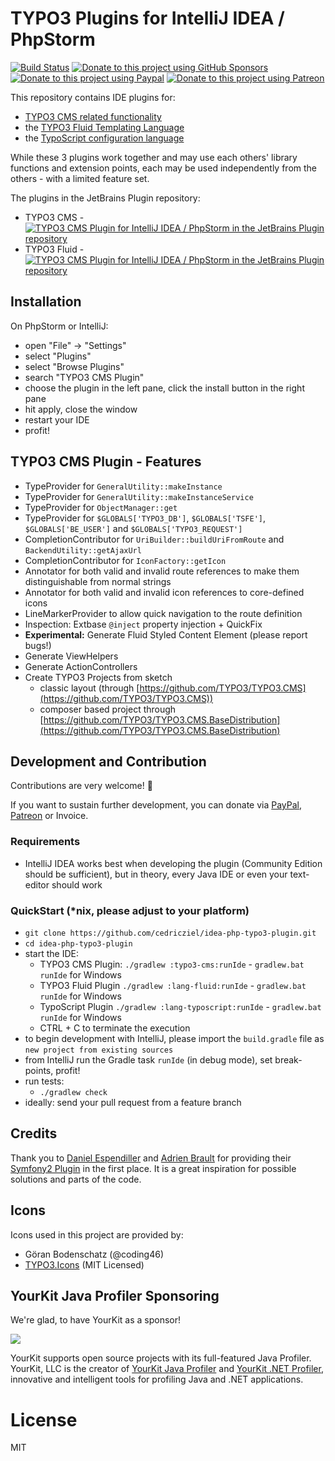 # TYPO3 Plugins for IntelliJ IDEA / PhpStorm

[![Build Status](https://travis-ci.org/cedricziel/idea-php-typo3-plugin.svg?branch=master)](https://travis-ci.org/cedricziel/idea-php-typo3-plugin)
[![Donate to this project using GitHub Sponsors](https://img.shields.io/badge/Sponsor%20on-Github-green.svg)](https://github.com/sponsors/cedricziel)
[![Donate to this project using Paypal](https://img.shields.io/badge/paypal-donate-yellow.svg)](https://www.paypal.me/ziel)
[![Donate to this project using Patreon](https://img.shields.io/badge/patreon-donate-red.svg)](https://www.patreon.com/cedricziel)

This repository contains IDE plugins for:

* [TYPO3 CMS related functionality](typo3-cms)
* the [TYPO3 Fluid Templating Language](lang-fluid)
* the [TypoScript configuration language](lang-typoscript)

While these 3 plugins work together and may use each others' library functions and extension points, each may be used
independently from the others - with a limited feature set.

The plugins in the JetBrains Plugin repository:

* TYPO3 CMS - [![TYPO3 CMS Plugin for IntelliJ IDEA / PhpStorm in the JetBrains Plugin repository](https://img.shields.io/jetbrains/plugin/d/9496-typo3-cms-plugin.svg)](https://plugins.jetbrains.com/plugin/9496-typo3-cms-plugin)
* TYPO3 Fluid - [![TYPO3 CMS Plugin for IntelliJ IDEA / PhpStorm in the JetBrains Plugin repository](https://img.shields.io/jetbrains/plugin/d/10959-typo3-fluid-foss-plugin.svg)](https://plugins.jetbrains.com/plugin/10959-typo3-fluid-foss-plugin)

## Installation

On PhpStorm or IntelliJ:

* open "File" -> "Settings"
* select "Plugins"
* select "Browse Plugins"
* search "TYPO3 CMS Plugin"
* choose the plugin in the left pane, click the install button in 
  the right pane
* hit apply, close the window
* restart your IDE
* profit!

## TYPO3 CMS Plugin - Features

* TypeProvider for `GeneralUtility::makeInstance`
* TypeProvider for `GeneralUtility::makeInstanceService`
* TypeProvider for `ObjectManager::get`
* TypeProvider for `$GLOBALS['TYPO3_DB']`, `$GLOBALS['TSFE']`, `$GLOBALS['BE_USER']` and `$GLOBALS['TYPO3_REQUEST']`
* CompletionContributor for `UriBuilder::buildUriFromRoute` and `BackendUtility::getAjaxUrl`
* CompletionContributor for `IconFactory::getIcon`
* Annotator for both valid and invalid route references to make them distinguishable from normal strings
* Annotator for both valid and invalid icon references to core-defined icons
* LineMarkerProvider to allow quick navigation to the route definition
* Inspection: Extbase `@inject` property injection + QuickFix
* **Experimental:** Generate Fluid Styled Content Element (please report bugs!)
* Generate ViewHelpers
* Generate ActionControllers
* Create TYPO3 Projects from sketch
  * classic layout (through [https://github.com/TYPO3/TYPO3.CMS](https://github.com/TYPO3/TYPO3.CMS))
  * composer based project through [https://github.com/TYPO3/TYPO3.CMS.BaseDistribution](https://github.com/TYPO3/TYPO3.CMS.BaseDistribution)

## Development and Contribution

Contributions are very welcome! :tada:

If you want to sustain further development, you can donate via [PayPal](https://www.paypal.me/ziel), [Patreon](https://www.patreon.com/cedricziel) or Invoice.

### Requirements

* IntelliJ IDEA works best when developing the plugin (Community Edition should be sufficient),
  but in theory, every Java IDE or even your text-editor should work

### QuickStart (*nix, please adjust to your platform)

* `git clone https://github.com/cedricziel/idea-php-typo3-plugin.git`
* `cd idea-php-typo3-plugin`
* start the IDE:
  * TYPO3 CMS Plugin: `./gradlew :typo3-cms:runIde` - `gradlew.bat runIde` for Windows
  * TYPO3 Fluid Plugin `./gradlew :lang-fluid:runIde` - `gradlew.bat runIde` for Windows
  * TypoScript Plugin `./gradlew :lang-typoscript:runIde` - `gradlew.bat runIde` for Windows
  * CTRL + C to terminate the execution
* to begin development with IntelliJ, please import the `build.gradle` file as `new project from
  existing sources`
* from IntelliJ run the Gradle task `runIde` (in debug mode), set break-points, profit!
* run tests:
  * `./gradlew check`
* ideally: send your pull request from a feature branch

## Credits

Thank you to <a href="https://github.com/Haehnchen">Daniel Espendiller</a> and <a href="https://github.com/adrienbrault">Adrien Brault</a>
for providing their <a href="https://github.com/Haehnchen/idea-php-symfony2-plugin">Symfony2 Plugin</a> in the first place.
It is a great inspiration for possible solutions and parts of the code.

## Icons

Icons used in this project are provided by:

* Göran Bodenschatz (@coding46)
* [TYPO3.Icons](https://github.com/TYPO3/TYPO3.Icons) (MIT Licensed)

## YourKit Java Profiler Sponsoring

We're glad, to have YourKit as a sponsor!

<a href="https://www.yourkit.com/java/profiler/" title="YourKit">
<img src="https://www.yourkit.com/images/yklogo.png"/>
</a>

YourKit supports open source projects with its full-featured Java Profiler.
YourKit, LLC is the creator of <a href="https://www.yourkit.com/java/profiler/">YourKit Java Profiler</a>
and <a href="https://www.yourkit.com/.net/profiler/">YourKit .NET Profiler</a>,
innovative and intelligent tools for profiling Java and .NET applications.

# License

MIT
